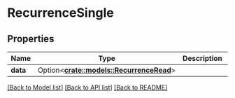 # RecurrenceSingle

## Properties

Name | Type | Description | Notes
------------ | ------------- | ------------- | -------------
**data** | Option<[**crate::models::RecurrenceRead**](RecurrenceRead.md)> |  | [optional]

[[Back to Model list]](../README.md#documentation-for-models) [[Back to API list]](../README.md#documentation-for-api-endpoints) [[Back to README]](../README.md)


